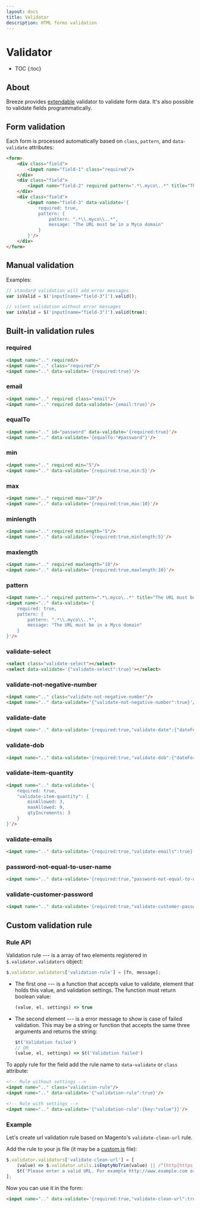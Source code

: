 ```yaml
---
layout: docs
title: Validator
description: HTML forms validation
---
```


# Validator

* TOC
{:toc}

## About

Breeze provides [extendable](#custom-validation-rule) validator to validate 
form data. It's also possible to validate fields programmatically.

## Form validation

Each form is processed automatically based on `class`, `pattern`, and 
`data-validate` attributes:

```html
<form>
    <div class="field">
        <input name="field-1" class="required"/>
    </div>
    <div class="field">
        <input name="field-2" required pattern=".*\.myco\..*" title="The URL must be in a Myco domain"/>
    </div>
    <div class="field">
        <input name="field-3" data-validate='{
            required: true,
            pattern: {
                pattern: ".*\\.myco\\..*",
                message: "The URL must be in a Myco domain"
            }
        }'/>
    </div>
</form>
```

## Manual validation

Examples:

```js
// standard validation will add error messages
var isValid = $('input[name="field-3"]').valid();

// silent validation without error messages
var isValid = $('input[name="field-3"]').valid(true);
```

## Built-in validation rules

### required

```html
<input name=".." required/>
<input name=".." class="required"/>
<input name=".." data-validate='{required:true}'/>
```

### email

```html
<input name=".." required class="email"/>
<input name=".." required data-validate='{email:true}'/>
```

### equalTo

```html
<input name=".." id="password" data-validate='{required:true}'/>
<input name=".." data-validate='{equalTo:"#password"}'/>
```

### min

```html
<input name=".." required min="5"/>
<input name=".." data-validate='{required:true,min:5}'/>
```

### max

```html
<input name=".." required max="10"/>
<input name=".." data-validate='{required:true,max:10}'/>
```

### minlength

```html
<input name=".." required minlength="5"/>
<input name=".." data-validate='{required:true,minlength:5}'/>
```

### maxlength

```html
<input name=".." required maxlength="10"/>
<input name=".." data-validate='{required:true,maxlength:10}'/>
```

### pattern

```html
<input name=".." required pattern=".*\.myco\..*" title="The URL must be in a Myco domain" />
<input name=".." data-validate='{
    required: true,
    pattern: {
        pattern: ".*\\.myco\\..*",
        message: "The URL must be in a Myco domain"
    }
}'/>
```

### validate-select

```html
<select class="validate-select"></select>
<select data-validate='{"validate-select":true}'></select>
```

### validate-not-negative-number

```html
<input name=".." class="validate-not-negative-number"/>
<input name=".." data-validate='{"validate-not-negative-number":true}'/>
```

### validate-date

```html
<input name=".." data-validate='{required:true,"validate-date":{"dateFormat":"M\/dd\/y"}'/>
```

### validate-dob

```html
<input name=".." data-validate='{required:true,"validate-dob":{"dateFormat":"M\/dd\/y"}'/>
```

### validate-item-quantity

```html
<input name=".." data-validate='{
    required: true,
    "validate-item-quantity": {
        minAllowed: 3,
        maxAllowed: 9,
        qtyIncrements: 3
    }
}'/>
```

### validate-emails

```html
<input name=".." data-validate='{required:true,"validate-emails":true}'/>
```

### password-not-equal-to-user-name

```html
<input name=".." data-validate='{required:true,"password-not-equal-to-user-name":"username"}'/>
```

### validate-customer-password

```html
<input name=".." data-validate='{required:true,"validate-customer-password":true}'/>
```

## Custom validation rule

### Rule API

Validation rule --- is a array of two elements registered in `$.validator.validators` 
object: 

```js
$.validator.validators['validation-rule'] = [fn, message];
```

 -  The first one --- is a function that accepts value to validate, element that 
    holds this value, and validation settings. The function must return boolean value:

    ```js
    (value, el, settings) => true
    ```

 -  The second element --- is a error message to show is case of failed validation.
    This may be a string or function that accepts the same three arguments and returns
    the string:

    ```js
    $t('Validation failed')
    // OR
    (value, el, settings) => $t('Validation failed')
    ```

To apply rule for the field add the rule name to `data-validate` or `class` attribute:

```html
<!-- Rule without settings -->
<input name=".." class="validation-rule"/>
<input name=".." data-validate='{"validation-rule":true}'/>

<!-- Rule with settings -->
<input name=".." data-validate='{"validation-rule":{key:"value"}}'/>
```

### Example

Let's create url validation rule based on Magento's `validate-clean-url` rule.

Add the rule to your js file (it may be a [custom.js](custom-javascript) file):

```js
$.validator.validators['validate-clean-url'] = [
    (value) => $.validator.utils.isEmptyNoTrim(value) || /^(http|https|ftp):\/\/(([A-Z0-9][A-Z0-9_-]*)(\.[A-Z0-9][A-Z0-9_-]*)+.(com|org|net|dk|at|us|tv|info|uk|co.uk|biz|se)$)(:(\d+))?\/?/i.test(value) || /^(www)((\.[A-Z0-9][A-Z0-9_-]*)+.(com|org|net|dk|at|us|tv|info|uk|co.uk|biz|se)$)(:(\d+))?\/?/i.test(value),
    $t('Please enter a valid URL. For example http://www.example.com or www.example.com.')
];
```

Now you can use it in the form:

```html
<input name=".." data-validate='{required:true,"validate-clean-url":true}'/>
```
